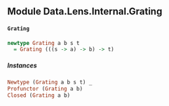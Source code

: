 ## Module Data.Lens.Internal.Grating

#### `Grating`

``` purescript
newtype Grating a b s t
  = Grating (((s -> a) -> b) -> t)
```

##### Instances
``` purescript
Newtype (Grating a b s t) _
Profunctor (Grating a b)
Closed (Grating a b)
```


